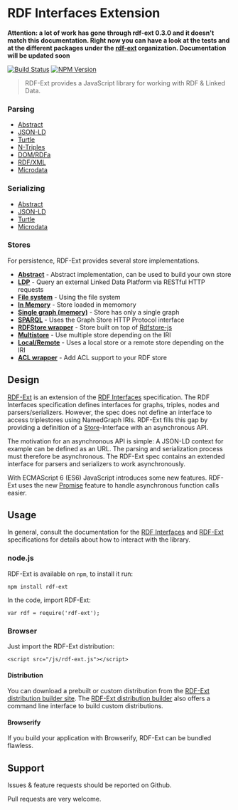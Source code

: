 # RDF Interfaces Extension

**Attention: a lot of work has gone through rdf-ext 0.3.0 and it doesn't match this documentation. Right now you can have a look at the tests and at the different packages under the [rdf-ext](https://github.com/rdf-ext) organization. Documentation will be updated soon**

[![Build Status](https://travis-ci.org/rdf-ext/rdf-ext.svg?branch=master)](https://travis-ci.org/zazukoians/rdf-ext)
[![NPM Version](https://img.shields.io/npm/v/rdf-ext.svg?style=flat)](https://npm.im/rdf-ext)


> RDF-Ext provides a JavaScript library for working with RDF & Linked Data. 


### Parsing
* [Abstract](https://github.com/rdf-ext/rdf-parser-abstract)
* [JSON-LD](https://github.com/rdf-ext/rdf-parser-jsonld)
* [Turtle](https://github.com/rdf-ext/rdf-parser-n3)
* [N-Triples](https://github.com/rdf-ext/rdf-parser-n3)
* [DOM/RDFa](https://github.com/rdf-ext/rdf-parser-dom)
* [RDF/XML](https://github.com/rdf-ext/rdf-parser-rdfxml)
* [Microdata](https://github.com/rdf-ext/rdf-parser-microdata)

### Serializing
* [Abstract](https://github.com/rdf-ext/rdf-serializer-abstract)
* [JSON-LD](https://github.com/rdf-ext/rdf-serializer-jsonld)
* [Turtle](https://github.com/rdf-ext/rdf-serializer-ntriples)
* [Microdata](https://github.com/rdf-ext/rdf-serializer-sparql-update)

### Stores

For persistence, RDF-Ext provides several store implementations. 

- [**Abstract**](http://github.com/rdf-ext/rdf-store-abstract) - Abstract implementation, can be used to build your own store
- [**LDP**](http://github.com/rdf-ext/rdf-store-ldp) - Query an external Linked Data Platform via RESTful HTTP requests
- [**File system**](http://github.com/rdf-ext/rdf-store-fs) - Using the file system
- [**In Memory**](http://github.com/rdf-ext/rdf-store-inmemory) - Store loaded in memomory
- [**Single graph (memory)**](http://github.com/rdf-ext/rdf-store-singlegraph) - Store has only a single graph
- [**SPARQL**](http://github.com/rdf-ext/rdf-store-sparql) - Uses the Graph Store HTTP Protocol interface
- [**RDFStore wrapper**](http://github.com/rdf-ext/rdf-store-rdfstore-js) - Store built on top of [Rdfstore-js](http://github.com/antoniogarrote/rdfstore-js)
- [**Multistore**](http://github.com/nicola/rdf-store-multi) - Use multiple store depending on the IRI
- [**Local/Remote**](http://github.com/nicola/rdf-store-server) - Uses a local store or a remote store depending on the IRI
- [**ACL wrapper**](http://github.com/nicola/rdf-store-acl) - Add ACL support to your RDF store


## Design

[RDF-Ext](http://bergos.github.io/rdf-ext-spec/) is an extension of the [RDF Interfaces](http://www.w3.org/TR/rdf-interfaces/) specification. The RDF Interfaces specification defines interfaces for graphs, triples, nodes and parsers/serializers. However, the spec does not define an interface to access triplestores using NamedGraph IRIs. RDF-Ext fills this gap by providing a definition of a [Store](http://bergos.github.io/rdf-ext-spec/#store-1)-Interface with an asynchronous API.

The motivation for an asynchronous API is simple: A JSON-LD context for example can be defined as an URL. The parsing and serialization process must therefore be asynchronous. The RDF-Ext spec contains an extended interface for parsers and serializers to work asynchronously.

With ECMAScript 6 (ES6) JavaScript introduces some new features. RDF-Ext uses the new [Promise](https://developer.mozilla.org/en-US/docs/Web/JavaScript/Reference/Global_Objects/Promise) feature to handle asynchronous function calls easier.

## Usage

In general, consult the documentation for the [RDF Interfaces](http://www.w3.org/TR/rdf-interfaces/) and [RDF-Ext](http://bergos.github.io/rdf-ext-spec/) specifications for details about how to interact with the library.

### node.js

RDF-Ext is available on `npm`, to install it run:

	npm install rdf-ext

In the code, import RDF-Ext:

	var rdf = require('rdf-ext');

### Browser

Just import the RDF-Ext distribution:

	<script src="/js/rdf-ext.js"></script>

#### Distribution

You can download a prebuilt or custom distribution from the [RDF-Ext distribution builder site](http://rdf-ext.bergnet.org/).
The [RDF-Ext distribution builder](https://github.com/rdf-ext/rdf-ext-dist-builder) also offers a command line interface to build custom distributions.

#### Browserify

If you build your application with Browserify, RDF-Ext can be bundled flawless.

## Support

Issues & feature requests should be reported on Github.

Pull requests are very welcome.


